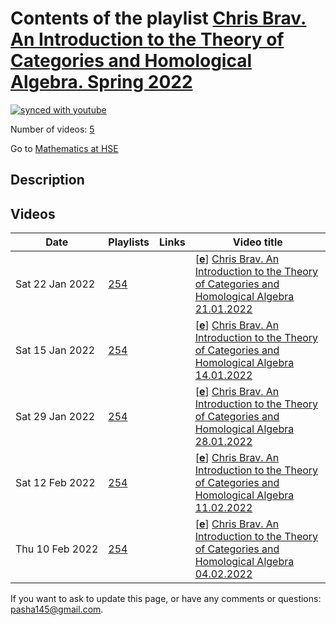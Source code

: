 # Contents of the playlist [Chris Brav. An Introduction to the Theory of Categories and Homological Algebra. Spring  2022](https://www.youtube.com/playlist?list=PLq3E5oubNNoDvtHJK16DBbPS5KEJgDdX2)

[![synced with youtube](https://img.shields.io/github/last-commit/mathphysschool/mathphysschool.github.io/autoupdate1?label=synced%20with%20youtube)](https://github.com/mathphysschool/mathphysschool.github.io/commits/autoupdate1)

Number of videos: [5](#videos)

Go to [Mathematics at HSE](../README.md)

## Description



## Videos

|Date|Playlists|Links|Video title|
|---|---|---|---|
| Sat&nbsp;22&nbsp;Jan&nbsp;2022 | [254](../playlists/254 "Chris Brav. An Introduction to the Theory of Categories and Homological Algebra. Spring  2022") |  | [[**e**](https://studio.youtube.com/video/Uf-r0mkpFmM/edit "Edit")] [Chris Brav. An Introduction to the Theory of Categories and Homological Algebra 21.01.2022](https://www.youtube.com/watch?v=Uf-r0mkpFmM&list=PLq3E5oubNNoDvtHJK16DBbPS5KEJgDdX2) |
| Sat&nbsp;15&nbsp;Jan&nbsp;2022 | [254](../playlists/254 "Chris Brav. An Introduction to the Theory of Categories and Homological Algebra. Spring  2022") |  | [[**e**](https://studio.youtube.com/video/SIxGHSiVFNs/edit "Edit")] [Chris Brav. An Introduction to the Theory of Categories and Homological Algebra 14.01.2022](https://www.youtube.com/watch?v=SIxGHSiVFNs&list=PLq3E5oubNNoDvtHJK16DBbPS5KEJgDdX2) |
| Sat&nbsp;29&nbsp;Jan&nbsp;2022 | [254](../playlists/254 "Chris Brav. An Introduction to the Theory of Categories and Homological Algebra. Spring  2022") |  | [[**e**](https://studio.youtube.com/video/P7kxgKlNZc8/edit "Edit")] [Chris Brav. An Introduction to the Theory of Categories and Homological Algebra 28.01.2022](https://www.youtube.com/watch?v=P7kxgKlNZc8&list=PLq3E5oubNNoDvtHJK16DBbPS5KEJgDdX2) |
| Sat&nbsp;12&nbsp;Feb&nbsp;2022 | [254](../playlists/254 "Chris Brav. An Introduction to the Theory of Categories and Homological Algebra. Spring  2022") |  | [[**e**](https://studio.youtube.com/video/rQ_h4b2ZmK0/edit "Edit")] [Chris Brav. An Introduction to the Theory of Categories and Homological Algebra 11.02.2022](https://www.youtube.com/watch?v=rQ_h4b2ZmK0&list=PLq3E5oubNNoDvtHJK16DBbPS5KEJgDdX2) |
| Thu&nbsp;10&nbsp;Feb&nbsp;2022 | [254](../playlists/254 "Chris Brav. An Introduction to the Theory of Categories and Homological Algebra. Spring  2022") |  | [[**e**](https://studio.youtube.com/video/K07zXyCzgN0/edit "Edit")] [Chris Brav. An Introduction to the Theory of Categories and Homological Algebra 04.02.2022](https://www.youtube.com/watch?v=K07zXyCzgN0&list=PLq3E5oubNNoDvtHJK16DBbPS5KEJgDdX2) |


 If you want to ask to update this page, or have any comments or questions: <pasha145@gmail.com>.